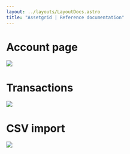 ```yaml
---
layout: ../layouts/LayoutDocs.astro
title: "Assetgrid | Reference documentation"
---
```


#  Account page
<img src="/screenshots/assetgrid1.png" />

#  Transactions
<img src="/screenshots/assetgrid2.png" />

#  CSV import
<img src="/screenshots/assetgrid3.png" />